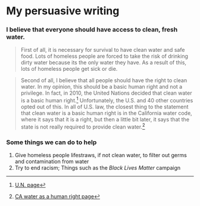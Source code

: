 # My persuasive writing

### I believe that everyone should have access to clean, fresh water.


> First of all, it is necessary for survival to have clean water and safe food. Lots of homeless people are forced to take the risk of drinking dirty water because its the only water they have. As a result of this, lots of homeless people get sick or die. 


> Second of all, I believe that all people should have the right to clean water. In my opinion, this should be a basic human right and not a privilege. In fact, in 2010, the United Nations decided that clean water is a basic human right.[^1]
Unfortunately, the U.S. and 40 other countries opted out of this. In all of U.S. law, the closest thing to the statement that clean water is a basic human right is in the California water code, where it says that it is a right, but then a little bit later, it says that the state is not really required to provide clean water.[^2]


### Some things we can do to help


1. Give homeless people lifestraws, if not clean water, to filter out germs and contamination from water
2. Try to end racism; Things such as the *Black Lives Matter* campaign


[^1]: [U.N. page](https://www.un.org/waterforlifedecade/human_right_to_water.shtml)
[^2]: [CA water as a human right page](http://leginfo.legislature.ca.gov/faces/codes_displaySection.xhtml?lawCode=WAT&sectionNum=106.3)